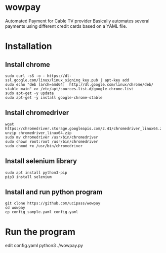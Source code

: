 # wowpay
Automated Payment for Cable TV provider
Basically automates several payments using different credit cards based on a YAML file.
# Installation
## Install chrome
    sudo curl -sS -o - https://dl-ssl.google.com/linux/linux_signing_key.pub | apt-key add
    sudo echo "deb [arch=amd64]  http://dl.google.com/linux/chrome/deb/ stable main" >> /etc/apt/sources.list.d/google-chrome.list
    sudo apt-get -y update
    sudo apt-get -y install google-chrome-stable
## Install chromedriver
    wget https://chromedriver.storage.googleapis.com/2.41/chromedriver_linux64.zip
    unzip chromedriver_linux64.zip
    sudo mv chromedriver /usr/bin/chromedriver
    sudo chown root:root /usr/bin/chromedriver
    sudo chmod +x /usr/bin/chromedriver
## Install selenium library
    sudo apt install python3-pip
    pip3 install selenium
## Install and run python program
    git clone https://github.com/ucipass/wowpay
    cd wowpay
    cp config_sample.yaml config.yaml
# Run the program
edit config.yaml
    python3 ./wowpay.py
